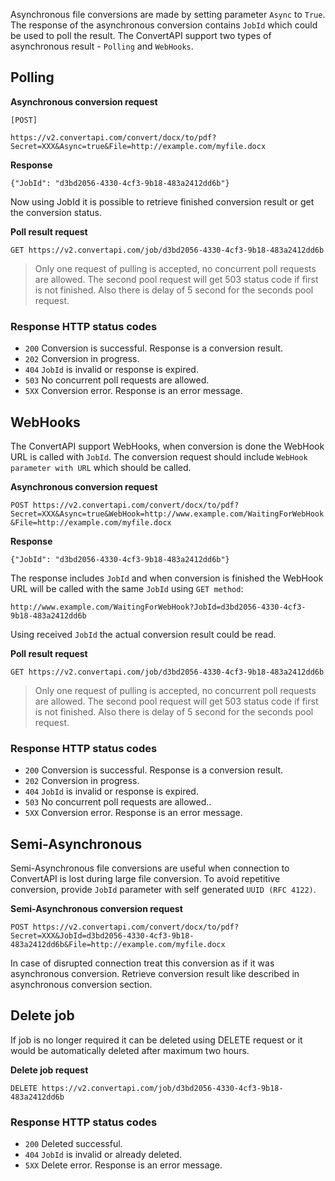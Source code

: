 Asynchronous file conversions are made by setting parameter `Async` to `True`. The response of the asynchronous conversion contains `JobId` which could be used to poll the result. The ConvertAPI support two types of asynchronous result - `Polling` and `WebHooks`.

## Polling

**Asynchronous conversion request**

```
[POST]

https://v2.convertapi.com/convert/docx/to/pdf?Secret=XXX&Async=true&File=http://example.com/myfile.docx
```

**Response**

```
{"JobId": "d3bd2056-4330-4cf3-9b18-483a2412dd6b"}
```

Now using JobId it is possible to retrieve finished conversion result or get the conversion status.

**Poll result request**

`GET https://v2.convertapi.com/job/d3bd2056-4330-4cf3-9b18-483a2412dd6b`

> Only one request of pulling is accepted, no concurrent poll requests are allowed. The second pool request will get 503 status code if first is not finished. Also there is delay of 5 second for the seconds pool request.

### Response HTTP status codes

* `200` Conversion is successful. Response is a conversion result.
* `202` Conversion in progress.
* `404` `JobId` is invalid or response is expired.
* `503` No concurrent poll requests are allowed.
* `5XX` Conversion error. Response is an error message.

## WebHooks

The ConvertAPI support WebHooks, when conversion is done the WebHook URL is called with `JobId`. The conversion request should include `WebHook parameter with URL` which should be called.

**Asynchronous conversion request**

`POST https://v2.convertapi.com/convert/docx/to/pdf?Secret=XXX&Async=true&WebHook=http://www.example.com/WaitingForWebHook&File=http://example.com/myfile.docx`

**Response**

`{"JobId": "d3bd2056-4330-4cf3-9b18-483a2412dd6b"}`

The response includes `JobId` and when conversion is finished the WebHook URL will be called with the same `JobId` using `GET method`:

`http://www.example.com/WaitingForWebHook?JobId=d3bd2056-4330-4cf3-9b18-483a2412dd6b`

Using received `JobId` the actual conversion result could be read.

**Poll result request**

`GET https://v2.convertapi.com/job/d3bd2056-4330-4cf3-9b18-483a2412dd6b`

> Only one request of pulling is accepted, no concurrent poll requests are allowed. The second pool request will get 503 status code if first is not finished. Also there is delay of 5 second for the seconds pool request.

### Response HTTP status codes

* `200` Conversion is successful. Response is a conversion result.
* `202` Conversion in progress.
* `404` `JobId` is invalid or response is expired.
* `503` No concurrent poll requests are allowed..
* `5XX` Conversion error. Response is an error message.

## Semi-Asynchronous

Semi-Asynchronous file conversions are useful when connection to ConvertAPI is lost during large file conversion. To avoid repetitive conversion, provide `JobId` parameter with self generated `UUID (RFC 4122)`.

**Semi-Asynchronous conversion request**

`POST https://v2.convertapi.com/convert/docx/to/pdf?Secret=XXX&JobId=d3bd2056-4330-4cf3-9b18-483a2412dd6b&File=http://example.com/myfile.docx`

In case of disrupted connection treat this conversion as if it was asynchronous conversion. Retrieve conversion result like described in asynchronous conversion section.

## Delete job

If job is no longer required it can be deleted using DELETE request or it would be automatically deleted after maximum two hours.

**Delete job request**

`DELETE https://v2.convertapi.com/job/d3bd2056-4330-4cf3-9b18-483a2412dd6b`

### Response HTTP status codes
* `200` Deleted successful.
* `404` `JobId` is invalid or already deleted.
* `5XX` Delete error. Response is an error message.
